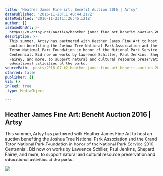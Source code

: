 ```yaml
---
title: 'Heather James Fine Art: Benefit Auction 2016 | Artsy'
datePublished: '2016-11-23T11:40:44.217Z'
dateModified: '2016-11-23T11:26:45.121Z'
author: []
isBasedOnUrl: >-
  https://m.artsy.net/auction/heather-james-fine-art-benefit-auction-2016?utm_medium=email&utm_campaign=7062119-Auction-07-02-16&utm_source=sailthru&utm_term=Auctions%20Newsletter
description: >-
  This summer, Artsy has partnered with Heather James Fine Art to host an
  auction benefiting the Joshua Tree National Park Association and the Grand
  Teton National Park Foundation in honor of the National Park Service 2016
  Centennial. Bid now on works by Lawrence Schiller, Paul Jenkins, Shepard
  Fairey, and more, to support natural and cultural resource preservation and
  educational activities at the parks.
sourcePath: _posts/2016-07-02-heather-james-fine-art-benefit-auction-2016-or-artsy.md
starred: false
publisher: {}
via: {}
inFeed: true
_type: MediaObject

---
```

<article style=""><h1>Heather James Fine Art: Benefit Auction 2016 | Artsy</h1><p>This summer, Artsy has partnered with Heather James Fine Art to host an auction benefiting the Joshua Tree National Park Association and the Grand Teton National Park Foundation in honor of the National Park Service 2016 Centennial. Bid now on works by Lawrence Schiller, Paul Jenkins, Shepard Fairey, and more, to support natural and cultural resource preservation and educational activities at the parks.</p><img src="https://d32dm0rphc51dk.cloudfront.net/utuNgZNrQrAn0jL4fmjAEA/medium.jpg" /></article>